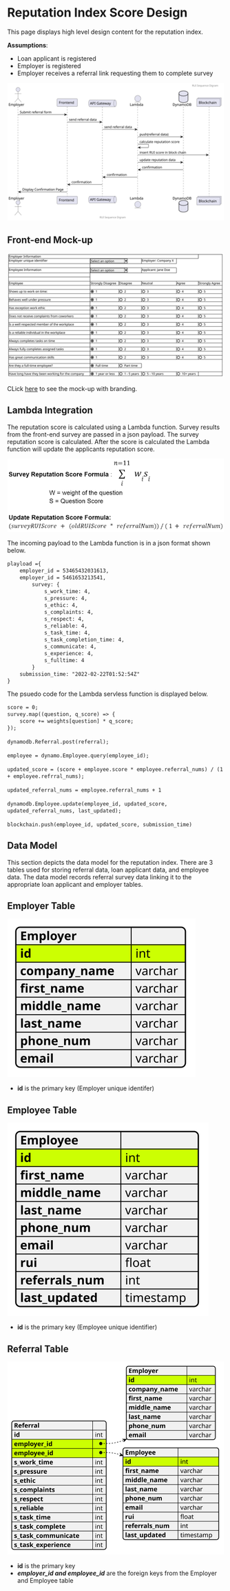 # Reputation Index Score Design

This page displays high level design content for the reputation index.

__Assumptions__:

* Loan applicant is registered
* Employer is registered
* Employer receives a referral link requesting them to complete survey

!["RUI Sequence Diagram"](./output/RUI_Sequence_Diagram.svg)

## Front-end Mock-up

![Front-end Mock-up](./output/front_end_mockup.svg)

CLick [here](./Referral_Form_Mockup.pdf) to see the mock-up with branding.

## Lambda Integration

The reputation score is calculated using a Lambda function.  Survey results from the front-end survey are passed in a json payload.  The survey reputation score is calculated.  After the score is calculated the Lambda function will update the applicants reputation score.

![Survey Reputation Score Formula](./output/reputation_score_calculation.PNG)

The incoming payload to the Lambda function is in a json format shown below.

    playload ={
        employer_id = 53465432031613,
        employer_id = 5461653213541,
            survey: {
                s_work_time: 4,
                s_pressure: 4,
                s_ethic: 4,
                s_complaints: 4,
                s_respect: 4,
                s_reliable: 4,
                s_task_time: 4,
                s_task_completion_time: 4,
                s_communicate: 4,
                s_experience: 4,
                s_fulltime: 4
            }
        submission_time: "2022-02-22T01:52:54Z"
    }

The psuedo code for the Lambda servless function is displayed below.

    score = 0;
    survey.map((question, q_score) => {
        score += weights[question] * q_score;
    });

    dynamodb.Referral.post(referral);

    employee = dynamo.Employee.query(employee_id);

    updated_score = (score + employee.score * employee.referral_nums) / (1 + employee.refrral_nums);

    updated_referral_nums = employee.referral_nums + 1

    dynamodb.Employee.update(employee_id, updated_score, updated_referral_nums, last_updated);

    blockchain.push(employee_id, updated_score, submission_time)
    

## Data Model

This section depicts the data model for the reputation index.  There are 3 tables used for storing referral data, loan applicant data, and employee data.  The data model records referral survey data linking it to the appropriate loan applicant and employer tables.

## Employer Table

![Employer Table](./output/employer_table.svg)

+ __id__ is the primary key (Employer unique identifer)

## Employee Table
 ![Employee Table](./output/employee_table.svg)

+ __id__ is the primary key (Employee unique identifier)

## Referral Table

!["Database Data Model"](./output/DB_tables.svg)

+ __id__ is the primary key
+ __*employer_id and employee_id*__ are the foreign keys from the Employer and Employee table
